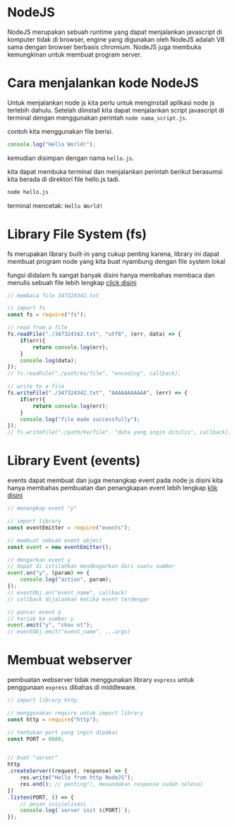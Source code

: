 # NodeJS
NodeJS merupakan sebuah runtime yang dapat menjalankan javascript di komputer tidak di browser, engine yang digunakan oleh NodeJS adalah V8 sama dengan browser berbasis chromium. NodeJS juga membuka kemungkinan untuk membuat program server.

# Cara menjalankan kode NodeJS
Untuk menjalankan node js kita perlu untuk menginstall aplikasi node js terlebih dahulu. Setelah diinstall kita dapat menjalankan script javascript di terminal dengan menggunakan perintah `node nama_script.js`.

contoh kita menggunakan file berisi.
```js
console.log("Hello World!");
```

kemudian disimpan dengan nama `hello.js`.

kita dapat membuka terminal dan menjalankan perintah berikut berasumsi kita berada di direktori file hello.js tadi.
```sh
node hello.js
```

terminal mencetak:
`Hello World!`

# Library File System (fs)
fs merupakan library built-in yang cukup penting karena, library ini dapat membuat program node yang kita buat nyambung dengan file system lokal

fungsi didalam fs sangat banyak disini hanya membahas membaca dan menulis sebuah file lebih lengkap [click disini](https://nodejs.org/api/fs.html)

```js
// membaca file 347324342.txt

// import fs
const fs = require("fs");

// read from a file
fs.readFile("./347324342.txt", "utf8", (err, data) => {
    if(err){
        return console.log(err);
    }
    console.log(data);
});
// fs.readFule("./path/ke/file", "encoding", callback);

// write to a file
fs.writeFile("./347324342.txt", "AAAAAAAAAAA", (err) => {
    if(err){
        return console.log(err);
    }
    console.log("file made successfully");
});
// fs.writeFile("./path/ke/file". "data yang ingin ditulis", callback);
```
# Library Event (events)
events dapat membuat dan juga menangkap event pada node js disini kita hanya membahas pembuatan dan penangkapan event lebih lengkap [klik disini](https://nodejs.org/api/events.html)

```js
// menangkap event "y"

// import library
const eventEmitter = require("events");

// membuat sebuah event object
const event = new eventEmitter(); 

// dengarkan event y
// dapat di istilahkan mendengarkan dari suatu sumber
event.on("y", (param) => {
    console.log("action", param);
});
// eventObj.on("event_name", callback)
// callback dijalankan ketika event terdengar

// pancar event y
// teriak ke sumber y
event.emit("y", "chav nt");
// eventObj.emit("event_name", ...args)
```

# Membuat webserver
pembuatan webserver tidak menggunakan library `express` untuk penggunaan `express` dibahas di middleware.

```js
// import library http

// menggunakan require untuk import library 
const http = require("http");

// tentukan port yang ingin dipakai
const PORT = 8080;


// buat "server"
http
.createServer((request, response) => {
    res.write("Hello from http NodeJS");
    res.end(); // penting!!, menandakan response sudah selesai
})
.listen(PORT, () => {
    // pesan inisialisasi
    console.log(`server init ${PORT}`);
});
```
